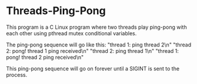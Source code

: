 # Threads-Ping-Pong
This program is a C Linux program where two threads play ping-pong with each other using pthread mutex conditional variables. 

The ping-pong sequence will go like this:
"thread 1: ping thread 2\n"
"thread 2: pong! thread 1 ping received\n"
"thread 2: ping thread 1\n"
"thread 1: pong! thread 2 ping received\n"

This ping-pong sequence will go on forever until a SIGINT is sent to the process.
